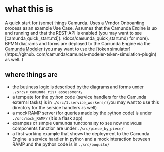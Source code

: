 # what this is

A quick start for (some) things Camunda. Uses a Vendor Onboarding process as an example Use Case. Assumes that the 
Camunda Engine is up and running and that the REST-API is enabled (you may want to see [camunda_quick_start.md](.
/docs/camunda_quick_start.md) for more). BPMN diagrams and forms are deployed to the Camunda Engine via the [Camunda 
Modeler](https://camunda.com/download/modeler/) (you may want to use the [token simulator](https://github.
com/camunda/camunda-modeler-token-simulation-plugin) as well..)   


## where things are

- the business logic is described by the diagrams and forms under `./src/0_camunda_risk_assessment/`
- a template for the python code (service handlers for the Camunda external tasks) is in `./src/1.service_workers/` 
  (you may want to use this directory for the service handlers as well)
- a mock RAMP server (for queries made by the python code) is under `./src/mock_RAMP/` (it is a flask app)
- examples of simple Camunda functionality to see how individual components function are under `./src/piece_by_piece/`
- a first working example that shows the deployment to the Camunda Engine, a service handler in python and a mock 
  interaction between RAMP and the python code is in `./src/poquito/`  
